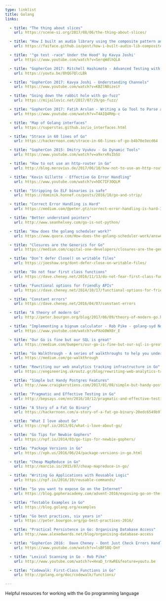 ```yaml
---
type: linklist
title: Golang
links:

  - title: "The thing about slices"
    url: https://scene-si.org/2017/08/06/the-thing-about-slices/

  - title: "How I built an audio library using the composite pattern and higher-order functions"
    url: https://faiface.github.io/post/how-i-built-audio-lib-composite-pattern/

  - title: '"go test -race" Under the Hood" by Kavya Joshi'
    url: https://www.youtube.com/watch?v=5erqWdlhQLA

  - title: "GopherCon 2017: Mitchell Hashimoto - Advanced Testing with Go"
    url: https://youtu.be/8hQG7QlcLBk

  - title: "GopherCon 2017: Kavya Joshi - Understanding Channels"
    url: https://www.youtube.com/watch?v=KBZlN0izeiY

  - title: "Going down the rabbit hole with go-fuzz"
    url: https://mijailovic.net/2017/07/29/go-fuzz/

  - title: "GopherCon 2017: Fatih Arslan - Writing a Go Tool to Parse and Modify Struct Tags"
    url: https://www.youtube.com/watch?v=T4AIQ4RHp-c

  - title: "Map of Golang interfaces"
    url: https://superstas.github.io/io_interfaces.html

  - title: "Strace in 60 lines of Go"
    url: https://hackernoon.com/strace-in-60-lines-of-go-b4b76e3ecd64

  - title: "GopherCon 2015: Dmitry Vyukov - Go Dynamic Tools"
    url: https://www.youtube.com/watch?v=a9xrxRsIbSU

  - title: "How to not use an http-router in Go"
    url: http://blog.merovius.de/2017/06/18/how-not-to-use-an-http-router.html

  - title: "Kevin Gillette - Effective Go Error Handling"
    url: https://www.youtube.com/watch?v=hDC7IF3OQLM

  - title: "Stripping Go ELF binaries is safe"
    url: https://dominik.honnef.co/posts/2016/10/go-and-strip/

  - title: "Correct Error Handling is Hard"
    url: https://medium.com/@peter.gtz/correct-error-handling-is-hard-307ea72759c7

  - title: "Better understand pointers"
    url: http://www.seanhelvey.com/go-is-not-python/

  - title: "How does the golang scheduler work?"
    url: https://www.quora.com/How-does-the-golang-scheduler-work/answer/Ian-Lance-Taylor

  - title: "Closures are the Generics for Go"
    url: https://medium.com/capital-one-developers/closures-are-the-generics-for-go-cb32021fb5b5

  - title: "Don’t defer Close() on writable files"
    url: https://joeshaw.org/dont-defer-close-on-writable-files/

  - title: "Do not fear first class functions"
    url: https://dave.cheney.net/2016/11/13/do-not-fear-first-class-functions

  - title: "Functional options for friendly APIs"
    url: https://dave.cheney.net/2014/10/17/functional-options-for-friendly-apis

  - title: "Constant errors"
    url: https://dave.cheney.net/2016/04/07/constant-errors

  - title: "A theory of modern Go"
    url: http://peter.bourgon.org/blog/2017/06/09/theory-of-modern-go.html

  - title: "Implementing a bignum calculator - Rob Pike - golang-syd November 2014"
    url: https://www.youtube.com/watch?v=PXoG0WX0r_E

  - title: "Our Go is fine but our SQL is great"
    url: https://medium.com/bumpers/our-go-is-fine-but-our-sql-is-great-b4857950a243

  - title: "Go Walkthrough - A series of walkthroughs to help you understand the Go standard library better."
    url: https://medium.com/go-walkthrough

  - title: "Rewriting our web analytics tracking infrastructure in Go"
    url: https://engineering.skroutz.gr/blog/rewriting-web-analytics-tracking-in-go/

  - title: "Simple but Handy Postgres Features"
    url: http://www.craigkerstiens.com/2017/01/08/simple-but-handy-postgresql-features/

  - title: "Pragmatic and Effective Testing in Go"
    url: http://bepsays.com/en/2016/10/12/pragmatic-and-effective-testing-in-go/

  - title: "A Story of a Fat Go Binary"
    url: https://hackernoon.com/a-story-of-a-fat-go-binary-20edc6549b97

  - title: "What I love about Go"
    url: https://npf.io/2013/01/what-i-love-about-go/

  - title: "Go Tips for Newbie Gophers"
    url: https://npf.io/2014/03/go-tips-for-newbie-gophers/

  - title: "Package Versions in Go"
    url: https://xph.us/2016/06/24/package-versions-in-go.html

  - title: "Cheap MapReduce in Go"
    url: http://marcio.io/2015/07/cheap-mapreduce-in-go/

  - title: "Writing Go Applications with Reusable Logic"
    url: https://npf.io/2016/10/reusable-commands/

  - title: "So you want to expose Go on the Internet"
    url: https://blog.gopheracademy.com/advent-2016/exposing-go-on-the-internet/

  - title: "Testable Examples in Go"
    url: https://blog.golang.org/examples

  - title: "Go best practices, six years in"
    url: https://peter.bourgon.org/go-best-practices-2016/

  - title: "Practical Persistence in Go: Organising Database Access"
    url: http://www.alexedwards.net/blog/organising-database-access

  - title: "GopherCon 2016:  Dave Cheney - Dont Just Check Errors Handle Them Gracefully"
    url: https://www.youtube.com/watch?v=lsBF58Q-DnY

  - title: "Lexical Scanning in Go - Rob Pike"
    url: http://www.youtube.com/watch?v=HxaD_trXwRE&feature=youtu.be

  - title: "Codewalk: First-Class Functions in Go"
    url: http://golang.org/doc/codewalk/functions/

---
```


Helpful resources for working with the Go programming language
